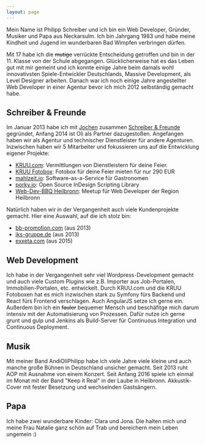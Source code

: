 ```yaml
---
layout: page
---
```


Mein Name ist Philipp Schreiber und ich bin ein Web Developer, Gründer, Musiker und Papa aus Neckarsulm. Ich bin Jahrgang 1983 und habe meine Kindheit und Jugend im wunderbaren Bad Wimpfen verbringen dürfen.

Mit 17 habe ich die ~~mutige~~ verrückte Entscheidung getroffen und bin in der 11. Klasse von der Schule abgegangen. Glücklicherweise hat es das Leben gut mit mir gemeint und ich konnte einige Jahre beim damals wohl innovativsten Spiele-Entwickler Deutschlands, Massive Development, als Level Designer arbeiten. Danach war ich noch einige Jahre angestellter Web Developer in einer Agentur bevor ich mich 2012 selbständig gemacht habe.

## Schreiber & Freunde
Im Januar 2013 habe ich mit [Jochen](http://www.dj-finesse.de) zusammen [Schreiber & Freunde](https://www.schreiber-freunde.de) gegründet, Anfang 2014 ist Oli als Partner dazugestoßen. Angefangen haben wir als Agentur und technischer Dienstleister für andere Agenturen. Inzwischen haben wir 5 Mitarbeiter und fokussieren uns auf die Entwicklung eigener Projekte:

* [KRUU.com](https://kruu.com): Vermittlungen von Dienstleistern für deine Feier.
* [KRUU Fotobox](https://www.kruu-fotobox.de): Fotobox für deine Feier mieten für nur 290 EUR
* [mahlzeit.io](https://mahlzeit.io): Software-as-a-Service für Gastronomen
* [porky.io](http://porky.io): Open Source InDesign Scripting Library
* [Web-Dev-BBQ Heilbronn](http://www.meetup.com/de-DE/Web-Dev-BBQ-Heilbronn/): Meetup für Web Developer der Region Heilbronn

Natürlich haben wir in der Vergangenheit auch viele Kundenprojekte gemacht. Hier eine Auswahl, auf die ich stolz bin:

* [bb-promotion.com](http://www.bb-promotion.com) (aus 2013)
* [iks-gruppe.de](http://www.iks-gruppe.de) (aus 2013)
* [exxeta.com](http://exxeta.com) (aus 2015)

## Web Development
Ich habe in der Vergangenheit sehr viel Wordpress-Development gemacht und auch viele Custom Plugins wie z.B. Importer aus Job-Portalen, Immobilien-Portalen, etc. entwickelt. Durch KRUU.com und die KRUU Fotoboxen hat es mich inzwischen stark zu Symfony fürs Backend und React fürs Frontend verschlagen. Auch AngularJS setze ich gerne ein. Außerdem bin ich ein ~~fauler~~ bequemer Mensch und beschäfitge mich darum intensiv mit der Automatisierung von Prozessen. Dafür nutze ich gerne grunt und gulp und Jenkins als Build-Server für Continuous Integration und Continuous Deployment.

## Musik
Mit meiner Band AndiOliPhilipp habe ich viele Jahre viele kleine und auch manche große Bühnen in Deutschland unsicher gemacht. Seit 2013 ruht AOP mit Ausnahme von einem Konzert. Seit Anfang 2016 spiele ich einmal im Monat mit der Band "Keep it Real" in der Laube in Heilbronn. Akkustik-Cover mit fester Besetzung und wechselnden Gastsängern.

## Papa
Ich habe zwei wunderbare Kinder: Clara und Jona. Die halten mich und meine Frau Natalie ganz schön auf Trab und bereichern mein Leben ungemein :)
